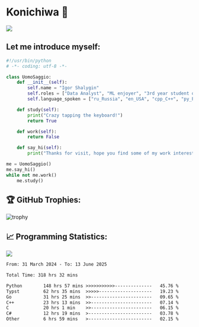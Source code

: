 # Konichiwa 👋
![](https://komarev.com/ghpvc/?username=IgorFandre&color=brightgreen)

## Let me introduce myself:
```py
#!/usr/bin/python
# -*- coding: utf-8 -*-

class UomoSaggio:
    def __init__(self):
        self.name = "Igor Shalygin"
        self.roles = ["Data Analyst", "ML enjoyer", "3rd year student of MIPT"]
        self.language_spoken = ["ru_Russia", "en_USA", "cpp_C++", "py_Python", "go_Golang"]

    def study(self):
        print("Crazy tapping the keyboard!")
        return True

    def work(self):
        return False

    def say_hi(self):
        print("Thanks for visit, hope you find some of my work interesting.")

me = UomoSaggio()
me.say_hi()
while not me.work()
    me.study()
```

## 🏆 GitHub Trophies:
![trophy](https://github-profile-trophy.vercel.app/?username=IgorFandre&title=MultiLanguage,Repositories,Commits,Experience,PullRequest,Reviews)

## 📈 Programming Statistics:

![](https://github-profile-summary-cards.vercel.app/api/cards/profile-details?username=IgorFandre&theme=solarized_dark)

<!--START_SECTION:waka-->

```txt
From: 31 March 2024 - To: 13 June 2025

Total Time: 318 hrs 32 mins

Python        148 hrs 57 mins >>>>>>>>>>>--------------   45.76 %
Typst         62 hrs 35 mins  >>>>>--------------------   19.23 %
Go            31 hrs 25 mins  >>-----------------------   09.65 %
C++           23 hrs 13 mins  >>-----------------------   07.14 %
C             20 hrs 1 min    >>-----------------------   06.15 %
C#            12 hrs 19 mins  >------------------------   03.78 %
Other         6 hrs 59 mins   >------------------------   02.15 %
```

<!--END_SECTION:waka-->
